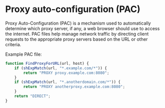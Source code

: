 
# Proxy auto-configuration (PAC)

Proxy Auto-Configuration (PAC) is a mechanism used to automatically determine which proxy server, if any, a web browser should use to access the internet. PAC files help manage network traffic by directing client requests to the appropriate proxy servers based on the URL or other criteria.

Example PAC file:

```javascript
function FindProxyForURL(url, host) {
    if (shExpMatch(url, "*.example.com/*")) {
        return "PROXY proxy.example.com:8080";
    }
    if (shExpMatch(url, "*.anotherdomain.com/*")) {
        return "PROXY anotherproxy.example.com:8080";
    }
    return "DIRECT";
}
```
